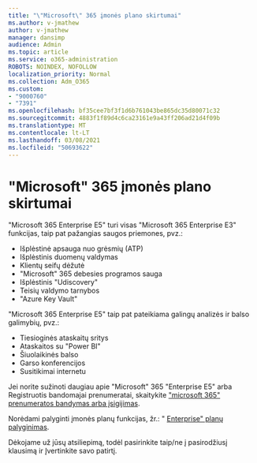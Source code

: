 ```yaml
---
title: "\"Microsoft\" 365 įmonės plano skirtumai"
ms.author: v-jmathew
author: v-jmathew
manager: dansimp
audience: Admin
ms.topic: article
ms.service: o365-administration
ROBOTS: NOINDEX, NOFOLLOW
localization_priority: Normal
ms.collection: Adm_O365
ms.custom:
- "9000760"
- "7391"
ms.openlocfilehash: bf35cee7bf3f1d6b761043be865dc35d80071c32
ms.sourcegitcommit: 4883f1f89d4c6ca23161e9a43ff206ad21d4f09b
ms.translationtype: MT
ms.contentlocale: lt-LT
ms.lasthandoff: 03/08/2021
ms.locfileid: "50693622"
---
```

# <a name="microsoft-365-enterprise-plan-differences"></a>"Microsoft" 365 įmonės plano skirtumai

"Microsoft 365 Enterprise E5" turi visas "Microsoft 365 Enterprise E3" funkcijas, taip pat pažangias saugos priemones, pvz.:

- Išplėstinė apsauga nuo grėsmių (ATP)
- Išplėstinis duomenų valdymas
- Klientų seifų dėžutė
- "Microsoft" 365 debesies programos sauga
- Išplėstinis "Udiscovery"
- Teisių valdymo tarnybos
- "Azure Key Vault"

"Microsoft 365 Enterprise E5" taip pat pateikiama galingų analizės ir balso galimybių, pvz.:

- Tiesioginės ataskaitų sritys
- Ataskaitos su "Power BI"
- Šiuolaikinės balso
- Garso konferencijos
- Susitikimai internetu

Jei norite sužinoti daugiau apie "Microsoft" 365 "Enterprise E5" arba Registruotis bandomajai prenumeratai, skaitykite ["microsoft 365" prenumeratos bandymas arba įsigijimas](https://go.microsoft.com/fwlink/?linkid=2099673).

Norėdami palyginti įmonės planų funkcijas, žr.: " [Enterprise" planų palyginimas](https://go.microsoft.com/fwlink/?linkid=2097200).

Dėkojame už jūsų atsiliepimą, todėl pasirinkite taip/ne į pasirodžiusį klausimą ir Įvertinkite savo patirtį.
